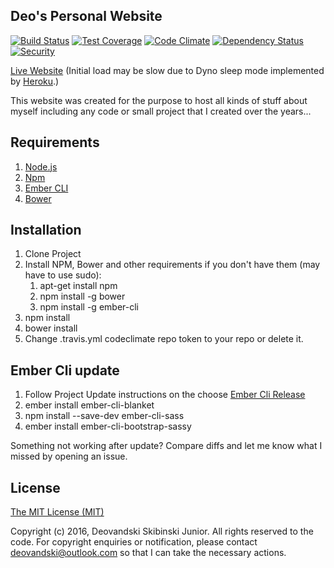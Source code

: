 ## Deo's Personal Website

[![Build Status][travis-badge]][travis] [![Test Coverage][testCoverage-badge]][testCoverage] [![Code Climate][codeClimate-badge]][codeClimate] [![Dependency Status][dependency-badge]][dependency] [![Security][security-badge]][security]

[Live Website](https://deovandski.herokuapp.com/) (Initial load may be slow due to Dyno sleep mode implemented by [Heroku](https://www.heroku.com/pricing).)

This website was created for the purpose to host all kinds of stuff about myself including any code or small project that I created over the years...

## Requirements

1. [Node.js](https://nodejs.org/)
2. [Npm](https://www.npmjs.com/)
3. [Ember CLI](http://ember-cli.com/)
3. [Bower](https://www.npmjs.com/package/bower)

## Installation

1. Clone Project
2. Install NPM, Bower and other requirements if you don't have them (may have to use sudo):
	1. apt-get install npm
	2. npm install -g bower
	3. npm install -g ember-cli
6. npm install
7. bower install
7. Change .travis.yml codeclimate repo token to your repo or delete it.

## Ember Cli update

1. Follow Project Update instructions on the choose [Ember Cli Release](https://github.com/ember-cli/ember-cli/releases)
2. ember install ember-cli-blanket
3. npm install --save-dev ember-cli-sass
4. ember install ember-cli-bootstrap-sassy

Something not working after update? Compare diffs and let me know what I missed by opening an issue. 

## License

[The MIT License (MIT)](Documents/License.md)

Copyright (c) 2016, Deovandski Skibinski Junior. All rights reserved to the code. For copyright enquiries or notification, please contact deovandski@outlook.com so that I can take the necessary actions.

[travis]: https://travis-ci.org/Deovandski/DeoPersonalWebsite
[travis-badge]: https://travis-ci.org/Deovandski/DeoPersonalWebsite.svg?branch=master
[testCoverage]: https://codeclimate.com/github/Deovandski/DeoPersonalWebsite/coverage
[testCoverage-badge]: https://codeclimate.com/github/Deovandski/DeoPersonalWebsite/badges/coverage.svg
[codeClimate]: https://codeclimate.com/github/Deovandski/DeoPersonalWebsite
[codeClimate-badge]: https://codeclimate.com/github/Deovandski/DeoPersonalWebsite/badges/gpa.svg
[security]: https://hakiri.io/github/Deovandski/DeoPersonalWebsite/master
[security-badge]: https://hakiri.io/github/Deovandski/DeoPersonalWebsite/master.svg
[dependency]: https://gemnasium.com/Deovandski/DeoPersonalWebsite
[dependency-badge]: https://gemnasium.com/Deovandski/DeoPersonalWebsite.svg

